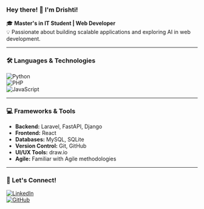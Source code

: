 ### Hey there! 👋 I'm Drishti!

🎓 **Master's in IT Student | Web Developer**  
💡 Passionate about building scalable applications and exploring AI in web development.

---

### 🛠 **Languages & Technologies**  
![Python](https://img.shields.io/badge/Python-3776AB?style=flat&logo=python&logoColor=white)  
![PHP](https://img.shields.io/badge/PHP-777BB4?style=flat&logo=php&logoColor=white)  
![JavaScript](https://img.shields.io/badge/JavaScript-F7DF1E?style=flat&logo=javascript&logoColor=black)

---

### 💻 **Frameworks & Tools**  
- **Backend:** Laravel, FastAPI, Django  
- **Frontend:** React  
- **Databases:** MySQL, SQLite  
- **Version Control:** Git, GitHub  
- **UI/UX Tools:** draw.io  
- **Agile:** Familiar with Agile methodologies

---

### 🤝 **Let's Connect!**  
[![LinkedIn](https://img.shields.io/badge/LinkedIn-0A66C2?style=flat&logo=linkedin&logoColor=white)](https://www.linkedin.com/in/drishtimadaan/)  
[![GitHub](https://img.shields.io/badge/GitHub-181717?style=flat&logo=github&logoColor=white)](https://github.com/drishti-madaan)
